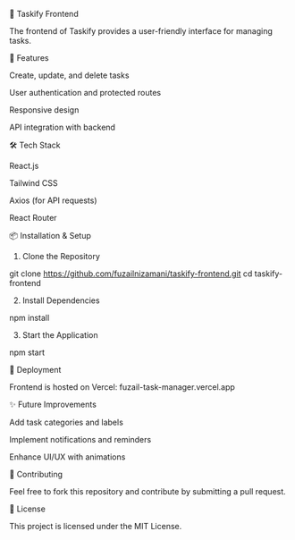 🎨 Taskify Frontend

The frontend of Taskify provides a user-friendly interface for managing tasks.

🚀 Features

Create, update, and delete tasks

User authentication and protected routes

Responsive design

API integration with backend

🛠️ Tech Stack

React.js

Tailwind CSS

Axios (for API requests)

React Router

📦 Installation & Setup

1. Clone the Repository

git clone https://github.com/fuzailnizamani/taskify-frontend.git
cd taskify-frontend

2. Install Dependencies

npm install

3. Start the Application

npm start

🔗 Deployment

Frontend is hosted on Vercel: fuzail-task-manager.vercel.app

✨ Future Improvements

Add task categories and labels

Implement notifications and reminders

Enhance UI/UX with animations

🤝 Contributing

Feel free to fork this repository and contribute by submitting a pull request.

📄 License

This project is licensed under the MIT License.
